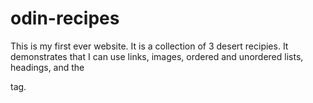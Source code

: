 # odin-recipes
This is my first ever website. It is a collection of 3 desert recipies. It demonstrates that I can use links, images, ordered and unordered lists, headings, and the <p> tag.
